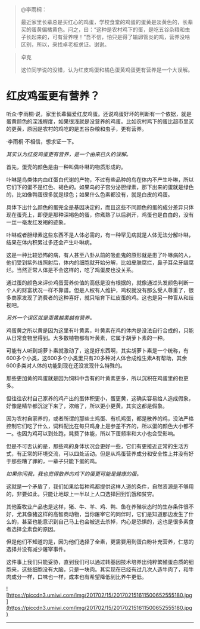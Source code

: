 > @李雨桐：
> 
> 最近家里长辈总是买红心的鸡蛋，学校食堂的鸡蛋的蛋黄是淡黄色的，长辈买的蛋黄偏橘黄色。问之，曰：“这种是农村鸡下的蛋，是吃五谷杂粮和虫子长起来的，可有营养哩！”吾不信，怕只是得了输卵管炎的鸡，营养没啥区别，所以，来找卓老板求证。谢谢。

> 卓克
> 
> 这位同学说的没错，认为红皮鸡蛋和橘色蛋黄鸡蛋更有营养是一个大误解。

# 红皮鸡蛋更有营养？ 

听众·李雨桐·说，家里长辈偏爱红皮鸡蛋。还说鸡蛋好坏的判断有一个依据，就是蛋黄颜色的深浅程度，如果很浅就是没营养的鸡蛋。比如农村鸡下的蛋比超市里买的更黄，原因是农村的鸡吃的是五谷杂粮和虫子，更有营养。

·李雨桐·不相信，想求证一下。

 *其实认为红皮鸡蛋更有营养，是一个由来已久的误解。*

首先，蛋壳的颜色是由一种叫做卟啉的物质形成的。

卟啉是鸟类体内血红蛋白代谢的产物，不过有些品种的鸟在体内不产生卟啉，所以它们下的蛋不是红色、褐色的。如果鸟的子宫分泌胆绿素，那下出来的蛋就是绿色的，比如像鸭蛋很多就是绿色；如果什么色素都没有，就是白皮的鸡蛋。

具体下出什么颜色的蛋完全是基因决定的，而且这些不同颜色的蛋的成分差异只体现在蛋壳上，即便是那种深褐色的蛋，你煮熟了以后剥开，鸡蛋也是白白的，没有一丝一毫发红发褐的迹象。

卟啉或者胆绿素这些东西不是人体必需的，有一种罕见病就是人体无法分解卟啉，结果在体内积累过多还会产生卟啉病。

这是一种比较恐怖的病，有人甚至八卦从前的吸血鬼的原形就是患了卟啉病的人，他们受到紫外线照射后，体内的细胞就开始分解，比如皮肤腐烂，鼻子耳朵牙龈腐烂。当然正常人体是不会这样的，吃了鸡蛋皮也没关系。

通过蛋的颜色来评价鸡蛋营养价值的高低是没有根据的，就像通过头发颜色判断一个人的财富状况一样不靠谱。但是人权有人维护，鸡权就没有那么受人尊重了，很多商家发现了消费者的这种喜好，就只培育下红皮蛋的鸡。这也是另一种盲从和歧视吧。

 *另外一个误区就是蛋黄越黄越有营养。*

鸡蛋黄之所以黄是因为这里有叶黄素，叶黄素在鸡的体内是没法自行合成的，只能从日常食物里得到。大多数植物都有叶黄素，它属于胡萝卜素的一种。

可能有人听到胡萝卜素就激动了，这是好东西啊，其实胡萝卜素是一个统称，有600多个小类，这600多个小类里只有20多种对人体合成维生素A有帮助，其余600多类对人体的功能到现在还没发现什么特殊的。

那些更加黄的鸡蛋就是因为饲料中含有的叶黄素更多，所以沉积在鸡蛋里的也更多。

但往往农村自己家养的鸡产出的蛋体积更小，蛋更黄，这确实容易给人造成假象，好像是精华都沉淀下来了，浓缩了，所以更小更黄。其实这都是假象。

因为农村自家养的，或者所谓的那些土鸡蛋、有机鸡蛋，都是散养的鸡，没法严格控制它们吃了什么，饲料配比在每只鸡身上是参差不齐的，所以蛋的颜色大小都不一。也因为鸡可以到处跑，耗费了体能，所以下蛋频率和大小也会受影响。

但是不可否认的是，那些鸡的身体状况会更好一些，它们有更接近正常的生活方式，有正常的环境交流，可以四处活动。但是从鸡蛋营养成分和安全性上并没有好于那些糟了罪的，一辈子只能下蛋的鸡。

 *如果你问我，我也觉得散养的鸡下的蛋更可能是健康的蛋。*

这就是一个矛盾了，我们如果给每种鸡都提供这样人道的条件，自然资源是不够用的，非要如此，只能让地球上一半以上人口选择回到饥饿和贫穷。

其他畜牧业产品也是这样，猪、牛、羊、鸡、鸭、鱼在养殖状态时的生存条件很不好，尤其像猪这样的高智商动物，当你屠宰它的同伴时，它们是知道那边发生了什么的，甚至也能意识到自己马上也会被送去杀掉，内心是恐惧的，这也是很多素食者选择全素食的原因。

但是他们不知道的是，因为他们选择了全素，更需要用到蛋白粉补充营养，仁慈的选择并没有减少屠宰事件。

这件事上我们只能妥协，直到我们可以通过转基因技术培养出纯粹繁殖蛋白质的细胞来，这些细胞没有大脑，只是一块肉。其实现在已经有过几次人造牛肉了，和牛肉成分一样，口味也一样，成本也有希望降低到比养牛更低。

![https://piccdn3.umiwi.com/img/201702/15/201702151611500652555180.jpg](https://piccdn3.umiwi.com/img/201702/15/201702151611500652555180.jpg)

---
